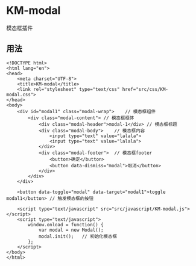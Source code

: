 # KM-modal

模态框插件

## 用法

	<!DOCTYPE html>
	<html lang="en">
	<head>
		<meta charset="UTF-8">
		<title>KM-modal</title>
		<link rel="stylesheet" type="text/css" href="src/css/KM-modal.css">
	</head>
	<body>
		<div id="modal1" class="modal-wrap">	// 模态框组件
			<div class="modal-content">	// 模态框框体
				<div class="modal-header">modal-1</div>	// 模态框标题
				<div class="modal-body">	// 模态框内容
					<input type="text" value="lalala">
					<input type="text" value="lalala">
				</div>
				<div class="modal-footer">	// 模态框footer
					<button>确定</button>
					<button data-dismiss="modal">取消</button>
				</div>
			</div>
		</div>

		<button data-toggle="modal" data-target="modal1">toggle modal1</button>	// 触发模态框的按钮

		<script type="text/javascript" src="src/javascript/KM-modal.js"></script>
		<script type="text/javascript">
			window.onload = function() {
				var modal = new Modal();
				modal.init();	// 初始化模态框
			};
		</script>
	</body>
	</html>
